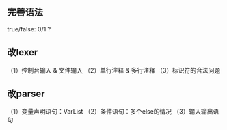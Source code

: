## 完善语法

true/false: 0/1 ?

## 改lexer
（1）控制台输入 & 文件输入
（2）单行注释 & 多行注释
（3）标识符的合法问题

## 改parser
（1）变量声明语句：VarList
（2）条件语句：多个else的情况
（3）输入输出语句